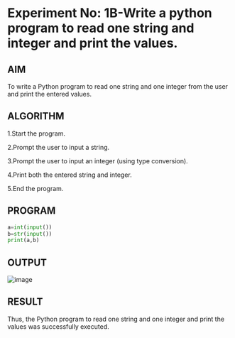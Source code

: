 # Experiment No: 1B-Write a python program to read one string and integer and print the values.

## AIM  
To write a Python program to read one string and one integer from the user and print the entered values.

## ALGORITHM  

1.Start the program.

2.Prompt the user to input a string.

3.Prompt the user to input an integer (using type conversion).

4.Print both the entered string and integer.

5.End the program.

## PROGRAM
```python
a=int(input())
b=str(input())
print(a,b)
```
## OUTPUT
![image](https://github.com/user-attachments/assets/01a2173e-ff26-4a6b-8042-16376f3cc1ef)

## RESULT
Thus, the Python program to read one string and one integer and print the values was successfully executed.
